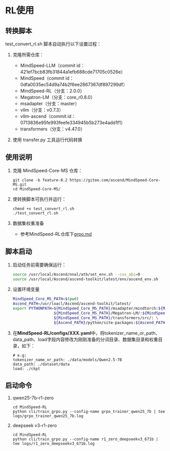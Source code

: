 # RL使用

## 转换脚本

test_convert_rl.sh 脚本自动执行以下设置过程：

1. 克隆所需仓库：
   - MindSpeed-LLM（commit id：421ef7bcb83fb31844a1efb688cde71705c0526e）
   - MindSpeed（commit id：0dfa0035ec54d9a74b2f6ee2867367df897299df）
   - MindSpeed-RL（分支：2.0.0）
   - Megatron-LM（分支：core_r0.8.0）
   - msadapter（分支：master）
   - vllm（分支：v0.7.3）
   - vllm-ascend（commit id：0713836e95fe993feefe334945b5b273e4add1f1）
   - transformers（分支：v4.47.0）

2. 使用 transfer.py 工具运行代码转换

## 使用说明

1. 克隆 MindSpeed-Core-MS 仓库：

   ```shell
   git clone -b feature-0.2 https://gitee.com/ascend/MindSpeed-Core-MS.git
   cd MindSpeed-Core-MS/
   ```

2. 使转换脚本可执行并运行：

   ```shell
   chmod +x test_convert_rl.sh
   ./test_convert_rl.sh
   ```

3. 数据集权重准备
   - 参考MindSpeed-RL仓库下[grpo.md](https://gitee.com/ascend/MindSpeed-RL/blob/master/docs/algorithms/grpo.md)

## 脚本启动

1. 启动任务前需要确保运行：

   ```bash
   source /usr/local/Ascend/nnal/atb/set_env.sh --cxx_abi=0
   source /usr/local/Ascend/ascend-toolkit/latest/env/ascend_env.sh
   ```

2. 设置环境变量

   ```bash
   MindSpeed_Core_MS_PATH=$(pwd)
   Ascend_PATH=/usr/loacl/Ascend/ascend-toolkit/latest/
   export PYTHONPATH=${MindSpeed_Core_MS_PATH}/msadapter/mindtorch:${MindSpeed_Core_MS_PATH}/MindSpeed-LLM/:${MindSpeed_Core_MS_PATH}/MindSpeed/: \
                     ${MindSpeed_Core_MS_PATH}/Megatron-LM/:${MindSpeed_Core_MS_PATH}/vllm/:${MindSpeed_Core_MS_PATH}/vllm-ascend/: \
                     ${MindSpeed_Core_MS_PATH}/transformers/src/: \
                     ${Ascend_PATH}/python/site-packages:${Ascend_PATH}/opp/built-in/op_impl/ai_core/tbe:
   ```

3. 在**MindSpeed-RL/configs/XXX.yaml**中，将tokenizer_name_or_path、data_path、load字段内容修改为刚刚准备的分词目录、数据集目录和权重目录，如下：

   ```shell
   # e.g:
   tokenizer_name_or_path: ./data/models/Qwen2.5-7B
   data_path: ./dataset/data
   load: ./ckpt
   ```

## 启动命令

1. qwen25-7b-r1-zero

   ```shell
   cd MindSpeed-RL
   python cli/train_grpo.py --config-name grpo_trainer_qwen25_7b | tee logs/grpo_trainer_qwen25_7b.log
   ```

2. deepseek v3-r1-zero

   ```shell
   cd MindSpeed-RL
   python cli/train_grpo.py --config-name r1_zero_deepseekv3_671b | tee logs/r1_zero_deepseekv3_671b.log
   ```